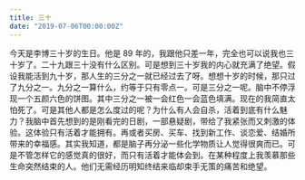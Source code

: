 ```yaml
---
title: 三十
date: "2019-07-06T00:00:00Z"
---
```


今天是李博三十岁的生日。他是 89 年的，我跟他只差一年，完全也可以说我也三十岁了。二十九跟三十没有什么区别。可是想到三十岁我的内心就充满了绝望。假设我能活到九十岁，那人生的三分之一就已经过去了呀。想想十岁的时候，那只过了九分之一。九分之一算什么，约等于只有零点一。可是三分之一呢。脑中不停浮现一个五颜六色的饼图。其中三分之一被一会红色一会蓝色填满。现在的我简直太怕死了。可是其他人都是怎么度过的呢？为什么有人会自杀，活着到底有什么魅力？我脑中首先想到的是刚看完的日剧，一部悬疑剧，带给了我紧张而又刺激的体验。这体验只有活着才能拥有。再或者买房、买车、找到新工作、谈恋爱、结婚所带来的幸福感。其实我知道，都是脑子再分泌一些化学物质让人觉得很爽而已。可是不管怎样它的感觉真的很好，而只有活着才能体会到。在某种程度上我羡慕那些生命突然结束的人。他们无需经历明知终结来临却束手无策的痛苦和绝望。
